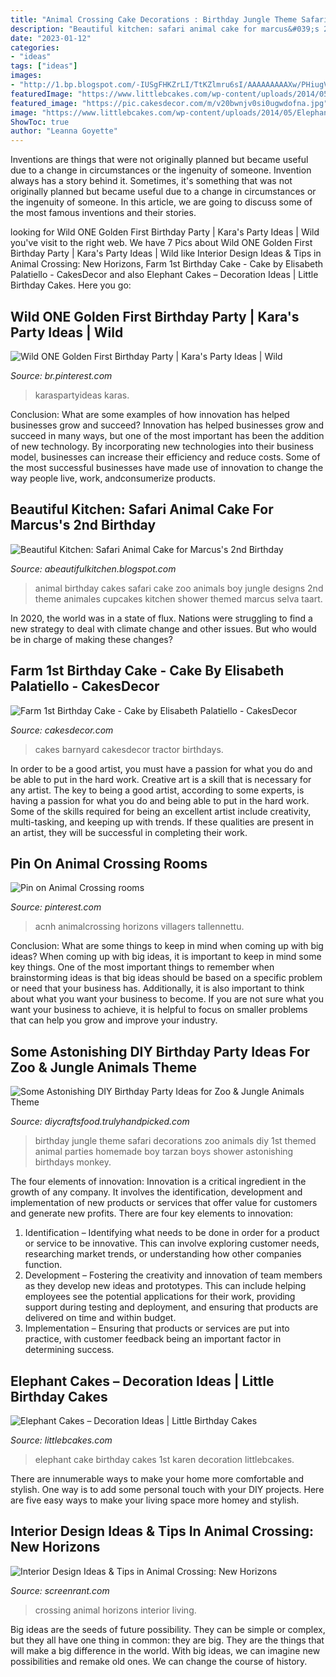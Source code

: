 ```yaml
---
title: "Animal Crossing Cake Decorations : Birthday Jungle Theme Safari Decorations Zoo Animals Diy 1st Themed Animal Parties Homemade Boy Tarzan Boys Shower Astonishing Birthdays Monkey"
description: "Beautiful kitchen: safari animal cake for marcus&#039;s 2nd birthday"
date: "2023-01-12"
categories:
- "ideas"
tags: ["ideas"]
images:
- "http://1.bp.blogspot.com/-IUSgFHKZrLI/TtKZlmru6sI/AAAAAAAAAXw/PHiugVzk7sI/s1600/IMG_4395.JPG"
featuredImage: "https://www.littlebcakes.com/wp-content/uploads/2014/05/Elephant-Cake-Images.jpg"
featured_image: "https://pic.cakesdecor.com/m/v20bwnjv0si0ugwdofna.jpg"
image: "https://www.littlebcakes.com/wp-content/uploads/2014/05/Elephant-Cake-Images.jpg"
ShowToc: true
author: "Leanna Goyette"
---
```



Inventions are things that were not originally planned but became useful due to a change in circumstances or the ingenuity of someone.
Invention always has a story behind it. Sometimes, it's something that was not originally planned but became useful due to a change in circumstances or the ingenuity of someone. In this article, we are going to discuss some of the most famous inventions and their stories.

	

		
looking for Wild ONE Golden First Birthday Party | Kara&#039;s Party Ideas | Wild you've visit to the right web. We have 7 Pics about Wild ONE Golden First Birthday Party | Kara&#039;s Party Ideas | Wild like Interior Design Ideas &amp; Tips in Animal Crossing: New Horizons, Farm 1st Birthday Cake - Cake by Elisabeth Palatiello - CakesDecor and also Elephant Cakes – Decoration Ideas | Little Birthday Cakes. Here you go:
		
    
## Wild ONE Golden First Birthday Party | Kara&#039;s Party Ideas | Wild

<img loading=lazy src="https://i.pinimg.com/736x/07/7f/3f/077f3f65931ab34dd994cc93b6b503c3.jpg" onerror="this.onerror=null;this.src='https://tse4.mm.bing.net/th?id=OIP.TzWOr15qJMc0J_0MHfKSYAHaLH&amp;pid=15.1';" alt="Wild ONE Golden First Birthday Party | Kara&#039;s Party Ideas | Wild">

_Source: br.pinterest.com_

>karaspartyideas karas. 

	

Conclusion: What are some examples of how innovation has helped businesses grow and succeed?
Innovation has helped businesses grow and succeed in many ways, but one of the most important has been the addition of new technology. By incorporating new technologies into their business model, businesses can increase their efficiency and reduce costs. Some of the most successful businesses have made use of innovation to change the way people live, work, andconsumerize products.

    
## Beautiful Kitchen: Safari Animal Cake For Marcus&#039;s 2nd Birthday

<img loading=lazy src="http://1.bp.blogspot.com/-IUSgFHKZrLI/TtKZlmru6sI/AAAAAAAAAXw/PHiugVzk7sI/s1600/IMG_4395.JPG" onerror="this.onerror=null;this.src='https://tse4.mm.bing.net/th?id=OIP.ERjbEBh3l85HFi1YFfHnpAHaLI&amp;pid=15.1';" alt="Beautiful Kitchen: Safari Animal Cake for Marcus&#039;s 2nd Birthday">

_Source: abeautifulkitchen.blogspot.com_

>animal birthday cakes safari cake zoo animals boy jungle designs 2nd theme animales cupcakes kitchen shower themed marcus selva taart. 

	

In 2020, the world was in a state of flux. Nations were struggling to find a new strategy to deal with climate change and other issues. But who would be in charge of making these changes?

    
## Farm 1st Birthday Cake - Cake By Elisabeth Palatiello - CakesDecor

<img loading=lazy src="https://pic.cakesdecor.com/m/v20bwnjv0si0ugwdofna.jpg" onerror="this.onerror=null;this.src='https://tse1.mm.bing.net/th?id=OIP.TkLlIsjs5Vk5g82a8upDXgHaLr&amp;pid=15.1';" alt="Farm 1st Birthday Cake - Cake by Elisabeth Palatiello - CakesDecor">

_Source: cakesdecor.com_

>cakes barnyard cakesdecor tractor birthdays. 

	

In order to be a good artist, you must have a passion for what you do and be able to put in the hard work.
Creative art is a skill that is necessary for any artist. The key to being a good artist, according to some experts, is having a passion for what you do and being able to put in the hard work. Some of the skills required for being an excellent artist include creativity, multi-tasking, and keeping up with trends. If these qualities are present in an artist, they will be successful in completing their work.

    
## Pin On Animal Crossing Rooms

<img loading=lazy src="https://i.pinimg.com/736x/ba/e8/85/bae885e0f991cc6c28cff78bd4df6976.jpg" onerror="this.onerror=null;this.src='https://tse3.mm.bing.net/th?id=OIP.kg2LFTGTDoSxO99cipO3kQHaHa&amp;pid=15.1';" alt="Pin on Animal Crossing rooms">

_Source: pinterest.com_

>acnh animalcrossing horizons villagers tallennettu. 

	

Conclusion: What are some things to keep in mind when coming up with big ideas?
When coming up with big ideas, it is important to keep in mind some key things. One of the most important things to remember when brainstorming ideas is that big ideas should be based on a specific problem or need that your business has. Additionally, it is also important to think about what you want your business to become. If you are not sure what you want your business to achieve, it is helpful to focus on smaller problems that can help you grow and improve your industry.

    
## Some Astonishing DIY Birthday Party Ideas For Zoo &amp; Jungle Animals Theme

<img loading=lazy src="https://diycraftsfood.trulyhandpicked.com/wp-content/uploads/2016/06/Animal-birthday-party_y2.jpg" onerror="this.onerror=null;this.src='https://tse3.mm.bing.net/th?id=OIP.9tbcoT6Zwi6Zp7tFYD_9cgHaLH&amp;pid=15.1';" alt="Some Astonishing DIY Birthday Party Ideas for Zoo &amp; Jungle Animals Theme">

_Source: diycraftsfood.trulyhandpicked.com_

>birthday jungle theme safari decorations zoo animals diy 1st themed animal parties homemade boy tarzan boys shower astonishing birthdays monkey. 

	

The four elements of innovation:
Innovation is a critical ingredient in the growth of any company. It involves the identification, development and implementation of new products or services that offer value for customers and generate new profits.
There are four key elements to innovation:
1) Identification – Identifying what needs to be done in order for a product or service to be innovative. This can involve exploring customer needs, researching market trends, or understanding how other companies function.
2) Development – Fostering the creativity and innovation of team members as they develop new ideas and prototypes. This can include helping employees see the potential applications for their work, providing support during testing and deployment, and ensuring that products are delivered on time and within budget. 
3) Implementation – Ensuring that products or services are put into practice, with customer feedback being an important factor in determining success.

    
## Elephant Cakes – Decoration Ideas | Little Birthday Cakes

<img loading=lazy src="https://www.littlebcakes.com/wp-content/uploads/2014/05/Elephant-Cake-Images.jpg" onerror="this.onerror=null;this.src='https://tse4.mm.bing.net/th?id=OIP.lzlTJhX1_wAFufW09OdovQHaJ4&amp;pid=15.1';" alt="Elephant Cakes – Decoration Ideas | Little Birthday Cakes">

_Source: littlebcakes.com_

>elephant cake birthday cakes 1st karen decoration littlebcakes. 

	

There are innumerable ways to make your home more comfortable and stylish. One way is to add some personal touch with your DIY projects. Here are five easy ways to make your living space more homey and stylish.

    
## Interior Design Ideas &amp; Tips In Animal Crossing: New Horizons

<img loading=lazy src="https://static2.srcdn.com/wordpress/wp-content/uploads/2020/07/Animal-Crossing-New-Horizons-Nautical-Living-Room.jpg" onerror="this.onerror=null;this.src='https://tse4.mm.bing.net/th?id=OIP.lWfCdtRa8tyRk7yI7xGOugHaDt&amp;pid=15.1';" alt="Interior Design Ideas &amp; Tips in Animal Crossing: New Horizons">

_Source: screenrant.com_

>crossing animal horizons interior living. 

	

Big ideas are the seeds of future possibility. They can be simple or complex, but they all have one thing in common: they are big. They are the things that will make a big difference in the world. With big ideas, we can imagine new possibilities and remake old ones. We can change the course of history.

